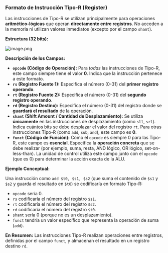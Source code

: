 ### Formato de Instrucción Tipo-R (Register)

Las instrucciones de Tipo-R se utilizan principalmente para operaciones **aritmético-lógicas** que operan **directamente entre registros**. No acceden a la memoria ni utilizan valores inmediatos (excepto por el campo `shamt`).

**Estructura (32 bits):**

![image.png](tipo-r.png)


**Descripción de los Campos:**

*   **`opcode` (Código de Operación):** Para *todas* las instrucciones de Tipo-R, este campo siempre tiene el valor **0**. Indica que la instrucción pertenece a este formato.
*   **`rs` (Registro Fuente 1):** Especifica el número (0-31) del **primer registro operando**.
*   **`rt` (Registro Fuente 2):** Especifica el número (0-31) del **segundo registro operando**.
*   **`rd` (Registro Destino):** Especifica el número (0-31) del registro donde se **guardará el resultado** de la operación.
*   **`shamt` (Shift Amount / Cantidad de Desplazamiento):** Se utiliza **únicamente** en las instrucciones de desplazamiento (como `sll`, `srl`). Indica cuántos bits se debe desplazar el valor del registro `rt`. Para otras instrucciones Tipo-R (como `add`, `sub`, `and`), este campo es **0**.
*   **`funct` (Código de Función):** Como el `opcode` es siempre 0 para las Tipo-R, este campo es **esencial**. Especifica la **operación concreta** que se debe realizar (por ejemplo, suma, resta, AND lógico, OR lógico, set-on-less-than). La unidad de control utiliza este campo junto con el `opcode` (que es 0) para determinar la acción exacta de la ALU.

**Ejemplo Conceptual:**

Una instrucción como `add $t0, $s1, $s2` (que suma el contenido de `$s1` y `$s2` y guarda el resultado en `$t0`) se codificaría en formato Tipo-R:

*   `opcode` sería 0.
*   `rs` codificaría el número del registro `$s1`.
*   `rt` codificaría el número del registro `$s2`.
*   `rd` codificaría el número del registro `$t0`.
*   `shamt` sería 0 (porque no es un desplazamiento).
*   `funct` tendría un valor específico que representa la operación de suma (`add`).

**En Resumen:** Las instrucciones Tipo-R realizan operaciones entre registros, definidas por el campo `funct`, y almacenan el resultado en un registro destino `rd`.